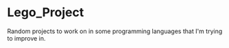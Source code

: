 # Lego_Project
Random projects to work on in some programming languages that I'm trying to improve in.
